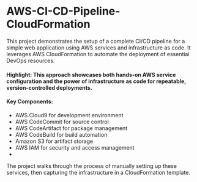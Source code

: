 # AWS-CI-CD-Pipeline-CloudFormation
This project demonstrates the setup of a complete CI/CD pipeline for a simple web application using AWS services and infrastructure as code. It leverages AWS CloudFormation to automate the deployment of essential DevOps resources.

#### Highlight: This approach showcases both hands-on AWS service configuration and the power of infrastructure as code for repeatable, version-controlled deployments.

#### Key Components:
- AWS Cloud9 for development environment
- AWS CodeCommit for source control
- AWS CodeArtifact for package management
- AWS CodeBuild for build automation
- Amazon S3 for artifact storage
-  AWS IAM for security and access management
-  
The project walks through the process of manually setting up these services, then capturing the infrastructure in a CloudFormation template.
